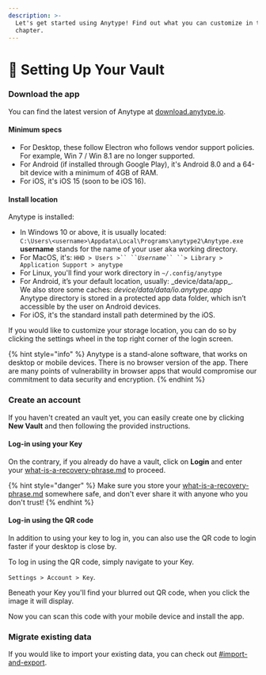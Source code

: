 ```yaml
---
description: >-
  Let's get started using Anytype! Find out what you can customize in this
  chapter.
---
```


# 👾 Setting Up Your Vault

### Download the app

You can find the latest version of Anytype at [download.anytype.io](https://download.anytype.io).

#### Minimum specs

* For Desktop, these follow Electron who follows vendor support policies. For example, Win 7 / Win 8.1 are no longer supported.
* For Android (if installed through Google Play), it's Android 8.0 and a 64-bit device with a minimum of 4GB of RAM.
* For iOS, it's iOS 15 (soon to be iOS 16).

#### Install location

Anytype is installed:

* In Windows 10 or above, it is usually located:\
  `C:\Users\<username>\Appdata\Local\Programs\anytype2\Anytype.exe`\
  **username** stands for the name of your user aka working directory.&#x20;
* For MacOS, it's: ` HHD > Users >`` `` `_`Username`_` `` ``> Library > Application Support > anytype `
* For Linux, you'll find your work directory in `~/.config/anytype`
* For Android, it’s your default location, usually: \_device/data/app\_​.\
  We also store some caches: _device/data/data/io.anytype.app_\
  Anytype directory is stored in a protected app data folder, which isn’t accessible by the user on Android devices.
* For iOS, it's the standard install path determined by the iOS.

If you would like to customize your storage location, you can do so by clicking the settings wheel in the top right corner of the login screen.

{% hint style="info" %}
Anytype is a stand-alone software, that works on desktop or mobile devices. There is no browser version of the app. There are many points of vulnerability in browser apps that would compromise our commitment to data security and encryption.
{% endhint %}

### Create an account

If you haven't created an vault yet, you can easily create one by clicking **New Vault** and then following the provided instructions.

#### Log-in using your Key

On the contrary, if you already do have a vault, click on **Login** and enter your [what-is-a-recovery-phrase.md](../../data-and-security/what-is-a-recovery-phrase.md "mention") to proceed.

{% hint style="danger" %}
Make sure you store your [what-is-a-recovery-phrase.md](../../data-and-security/what-is-a-recovery-phrase.md "mention") somewhere safe, and don't ever share it with anyone who you don't trust!
{% endhint %}

#### Log-in using the QR code

In addition to using your key to log in, you can also use the QR code to login faster if your desktop is close by.

To log in using the QR code, simply navigate to your Key.

`Settings > Account > Key`.

Beneath your Key you'll find your blurred out QR code, when you click the image it will display.

Now you can scan this code with your mobile device and install the app.

### Migrate existing data

If you would like to import your existing data, you can check out [#import-and-export](space-settings.md#import-and-export "mention").

